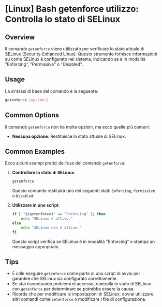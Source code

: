 # [Linux] Bash getenforce utilizzo: Controlla lo stato di SELinux

## Overview
Il comando `getenforce` viene utilizzato per verificare lo stato attuale di SELinux (Security-Enhanced Linux). Questo strumento fornisce informazioni su come SELinux è configurato nel sistema, indicando se è in modalità "Enforcing", "Permissive" o "Disabled".

## Usage
La sintassi di base del comando è la seguente:

```bash
getenforce [opzioni]
```

## Common Options
Il comando `getenforce` non ha molte opzioni, ma ecco quelle più comuni:

- **Nessuna opzione**: Restituisce lo stato attuale di SELinux.
  
## Common Examples

Ecco alcuni esempi pratici dell'uso del comando `getenforce`:

1. **Controllare lo stato di SELinux**:
   ```bash
   getenforce
   ```
   Questo comando restituirà uno dei seguenti stati: `Enforcing`, `Permissive` o `Disabled`.

2. **Utilizzare in uno script**:
   ```bash
   if [ "$(getenforce)" == "Enforcing" ]; then
       echo "SELinux è attivo."
   else
       echo "SELinux non è attivo."
   fi
   ```
   Questo script verifica se SELinux è in modalità "Enforcing" e stampa un messaggio appropriato.

## Tips
- È utile eseguire `getenforce` come parte di uno script di avvio per garantire che SELinux sia configurato correttamente.
- Se stai riscontrando problemi di accesso, controlla lo stato di SELinux con `getenforce` per determinare se potrebbe essere la causa.
- Ricorda che per modificare le impostazioni di SELinux, dovrai utilizzare altri comandi come `setenforce` o modificare i file di configurazione.